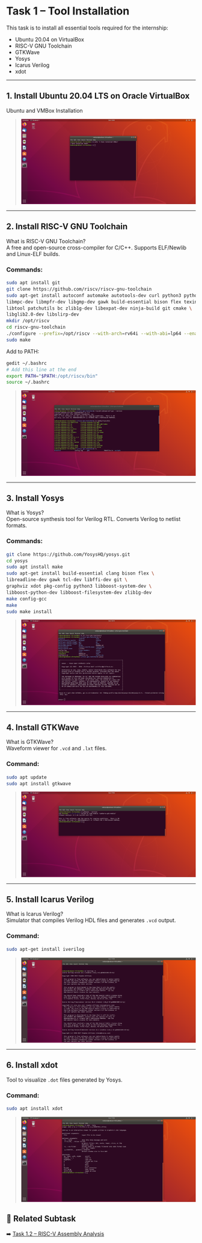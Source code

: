 # Task 1 – Tool Installation

This task is to install all essential tools required for the internship:
- Ubuntu 20.04 on VirtualBox
- RISC-V GNU Toolchain
- GTKWave
- Yosys
- Icarus Verilog
- xdot

---

## 1. Install Ubuntu 20.04 LTS on Oracle VirtualBox

Ubuntu and VMBox Installation

> ![Ubuntu Installed](ubuntu_installed.png)

---

## 2. Install RISC-V GNU Toolchain

What is RISC-V GNU Toolchain?  
A free and open-source cross-compiler for C/C++. Supports ELF/Newlib and Linux-ELF builds.

### Commands:

```bash
sudo apt install git  
git clone https://github.com/riscv/riscv-gnu-toolchain
sudo apt-get install autoconf automake autotools-dev curl python3 python3-pip \
libmpc-dev libmpfr-dev libgmp-dev gawk build-essential bison flex texinfo gperf \
libtool patchutils bc zlib1g-dev libexpat-dev ninja-build git cmake \
libglib2.0-dev libslirp-dev
mkdir /opt/riscv
cd riscv-gnu-toolchain
./configure --prefix=/opt/riscv --with-arch=rv64i --with-abi=lp64 --enable-multilib
sudo make
```

Add to PATH:

```bash
gedit ~/.bashrc
# Add this line at the end
export PATH="$PATH:/opt/riscv/bin"
source ~/.bashrc
```

> ![RISC-V Toolchain](riscv_toolchain.png)

---

## 3. Install Yosys

What is Yosys?  
Open-source synthesis tool for Verilog RTL. Converts Verilog to netlist formats.

### Commands:

```bash
git clone https://github.com/YosysHQ/yosys.git
cd yosys
sudo apt install make
sudo apt-get install build-essential clang bison flex \
libreadline-dev gawk tcl-dev libffi-dev git \
graphviz xdot pkg-config python3 libboost-system-dev \
libboost-python-dev libboost-filesystem-dev zlib1g-dev
make config-gcc
make
sudo make install
```

> ![Yosys Installed](yosys.png)

---

## 4. Install GTKWave

What is GTKWave?  
Waveform viewer for `.vcd` and `.lxt` files.

### Command:

```bash
sudo apt update
sudo apt install gtkwave
```

> ![GTKWave Installed](gtkwave.png)

---

## 5. Install Icarus Verilog

What is Icarus Verilog?  
Simulator that compiles Verilog HDL files and generates `.vcd` output.

### Command:

```bash
sudo apt-get install iverilog
```

> ![Icarus Verilog Installed](iverilog.png)

---

## 6. Install xdot

Tool to visualize `.dot` files generated by Yosys.

### Command:

```bash
sudo apt install xdot
```

> ![xdot Installed](xdot.png)

## 🔗 Related Subtask

➡️ [Task 1.2 – RISC-V Assembly Analysis](Task%201/Task1.2/README.md)




